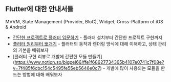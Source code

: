 ## Flutter에 대한 안내서들

MVVM, State Management (Provider, BloC), Widget, Cross-Platform of iOS & Android

* [간단한 프로젝트로 플러터 입문하기](https://www.udemy.com/course/flutter-bootcamp-with-dart/) - 플러터 설치부터 간단한 프로젝트 구현까지
* [플러터 원리부터 뽀개기](https://www.udemy.com/course/learn-flutter-dart-to-build-ios-android-apps/) - 플러터의 동작과 렌더링 방식에 대해 이해하고, 상태 관리의 기본을 배워보자
* [플러터 구현 리뷰로 개발에 간편한 모듈 만들기] (https://www.notion.so/bigpel66/ffe1f68627734365b4107e0741c7f08e?v=7f485f6cbc154c5495fe55eb5646e0c7) - 개발에 많이 사용되는 모듈을 만드는 방법에 대해 배워보자
